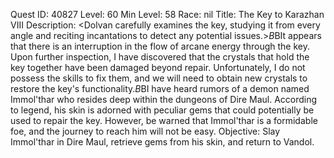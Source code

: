 Quest ID: 40827
Level: 60
Min Level: 58
Race: nil
Title: The Key to Karazhan VIII
Description: <Dolvan carefully examines the key, studying it from every angle and reciting incantations to detect any potential issues.>$B$BIt appears that there is an interruption in the flow of arcane energy through the key. Upon further inspection, I have discovered that the crystals that hold the key together have been damaged beyond repair. Unfortunately, I do not possess the skills to fix them, and we will need to obtain new crystals to restore the key's functionality.$B$BI have heard rumors of a demon named Immol'thar who resides deep within the dungeons of Dire Maul. According to legend, his skin is adorned with peculiar gems that could potentially be used to repair the key. However, be warned that Immol'thar is a formidable foe, and the journey to reach him will not be easy.
Objective: Slay Immol'thar in Dire Maul, retrieve gems from his skin, and return to Vandol.

